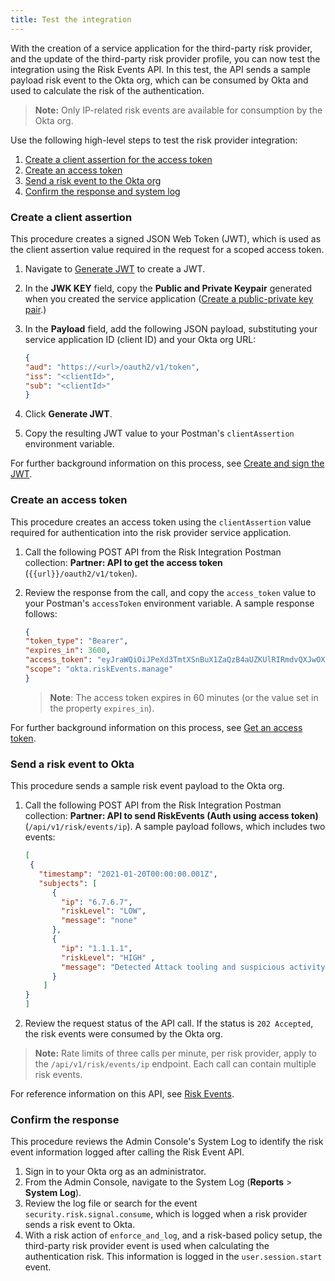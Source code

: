 ```yaml
---
title: Test the integration
---
```


With the creation of a service application for the third-party risk provider, and the update of the third-party risk provider profile, you can now test the integration using the Risk Events API. In this test, the API sends a sample payload risk event to the Okta org, which can be consumed by Okta and used to calculate the risk of the authentication.

>**Note:** Only IP-related risk events are available for consumption by the Okta org.

Use the following high-level steps to test the risk provider integration:

1. [Create a client assertion for the access token](docs/guides/third-party-risk-integration/create-service-app/#create-a-public-private-key-pair)
2. [Create an access token](docs/guides/third-party-risk-integration/create-service-app/#create-a-public-private-key-pair)
3. [Send a risk event to the Okta org](docs/guides/third-party-risk-integration/create-service-app/#create-a-public-private-key-pair)
4. [Confirm the response and system log](docs/guides/third-party-risk-integration/test-integration/)

### Create a client assertion
This procedure creates a signed JSON Web Token (JWT), which is used as the client assertion value required in the request for a scoped access token.

1. Navigate to [Generate JWT](https://www.jsonwebtoken.dev/) to create a JWT.
2. In the **JWK KEY** field, copy the **Public and Private Keypair** generated when you created the service application ([Create a public-private key pair](docs/guides/third-party-risk-integration/create-service-app/#create-a-public-private-key-pair).)
3. In the **Payload** field, add the following JSON payload, substituting your service application ID (client ID) and your Okta org URL:

    ```JSON
    {
    "aud": "https://<url>/oauth2/v1/token",
    "iss": "<clientId>",
    "sub": "<clientId>"
    }
    ```

4. Click **Generate JWT**.
5. Copy the resulting JWT value to your Postman's `clientAssertion` environment variable.

For further background information on this process, see [Create and sign the JWT](/docs/guides/implement-oauth-for-okta-serviceapp/create-sign-jwt/).

### Create an access token
This procedure creates an access token using the `clientAssertion` value required for authentication into the risk provider service application.

1. Call the following POST API from the Risk Integration Postman collection: **Partner: API to get the access token** (`{{url}}/oauth2/v1/token`).
2. Review the response from the call, and copy the `access_token` value to your Postman's `accessToken` environment variable. A sample response follows:

    ```JSON
    {
    "token_type": "Bearer",
    "expires_in": 3600,
    "access_token": "eyJraWQiOiJPeXd3TmtXSnBuX1ZaQzB4aUZKUlRIRmdvQXJwOXBaSkROZktiZG4wemVBIiwiYWxnIjoiUlMyNTYifQ.eyJ2ZXIiOjEsImp0aSI6IkFULlYwbHNUVVUxT3RIMlotOWhGcXExSlhteEF5ZXBqWVc0YXVLSnlwTjJiRTgiLCJpc3MiOiJodHRwczovL2R1ZmZpZWxkLm9rdGFwcmV2aWV3LmNvbSIsImF1ZCI6Imh0dHBzOi8vZHVmZmllbGQub2t0YXByZXZpZXcuY29tIiwic3ViIjoiMG9hYWFib3l4c2JyV2RzazgxZDYiLCJpYXQiOjE2MTEzNDcwNDAsImV4cCI6MTYxMTM1MDY0MCwiY2lkIjoiMG9hYWFib3l4c2JyV2RzazgxZDYiLCJzY3AiOlsib2t0YS5yaXNrRXZlbnRzLm1hbmFnZSJdfQ.YUYhkfj-vjW2zEWIfhdcqMMONRVUV81gdia1wf3C2HZ7qMG6u8aGsRpdaMBotHOeno3ECQupf_hcWpUOPJ6OJX1Zdycn6ui7nDcIar6JfSs6VoyOf_e4pNnj2iBPEy9_F4qlk08Z4tBPL9XMMzUnFKL3ZfMTspBNFwpzXAlrj_wzhDS2TrE0O2Z5EAQc1hKmx7cbCOPOmhtbHDjB1OYDiKlK1Z2OlXvHLxhHGDAVQaPf8tMMD8gqQQ3_Lxifi55gCv5h3ZfVyrJtfZK5v3ZrfapK1u1JbvjvJ2fvjUce0Lf2Jl0Gq8nwD0SZZTYdDxcwJny0F1rjq_FDulaBc0JrUw",
    "scope": "okta.riskEvents.manage"
    }
    ```
    >**Note**: The access token expires in 60 minutes (or the value set in the property `expires_in`).

For further background information on this process, see [Get an access token](/docs/guides/implement-oauth-for-okta-serviceapp/get-access-token/).

### Send a risk event to Okta
This procedure sends a sample risk event payload to the Okta org.

1. Call the following POST API from the Risk Integration Postman collection: **Partner: API to send RiskEvents (Auth using access token)** (`/api/v1/risk/events/ip`). A sample payload follows, which includes two events:

    ```JSON
    [
     {
       "timestamp": "2021-01-20T00:00:00.001Z",
       "subjects": [
          {
            "ip": "6.7.6.7",
            "riskLevel": "LOW",
            "message": "none"
          },
          {
            "ip": "1.1.1.1",
            "riskLevel": "HIGH" ,
            "message": "Detected Attack tooling and suspicious activity"
          }
        ]
    }
    ]
    ```

2. Review the request status of the API call. If the status is `202 Accepted`, the risk events were consumed by the Okta org.

> **Note:** Rate limits of three calls per minute, per risk provider, apply to the `/api/v1/risk/events/ip` endpoint. Each call can contain multiple risk events.

For reference information on this API, see [Risk Events](/docs/reference/api/risk-events).

### Confirm the response
This procedure reviews the Admin Console's System Log to identify the risk event information logged after calling the Risk Event API.

1. Sign in to your Okta org as an administrator.
2. From the Admin Console, navigate to the System Log (**Reports** > **System Log**).
3. Review the log file or search for the event `security.risk.signal.consume`, which is logged when a risk provider sends a risk event to Okta.
4. With a risk action of `enforce_and_log`, and a risk-based policy setup, the third-party risk provider event is used when calculating the authentication risk. This information is logged in the `user.session.start` event.
